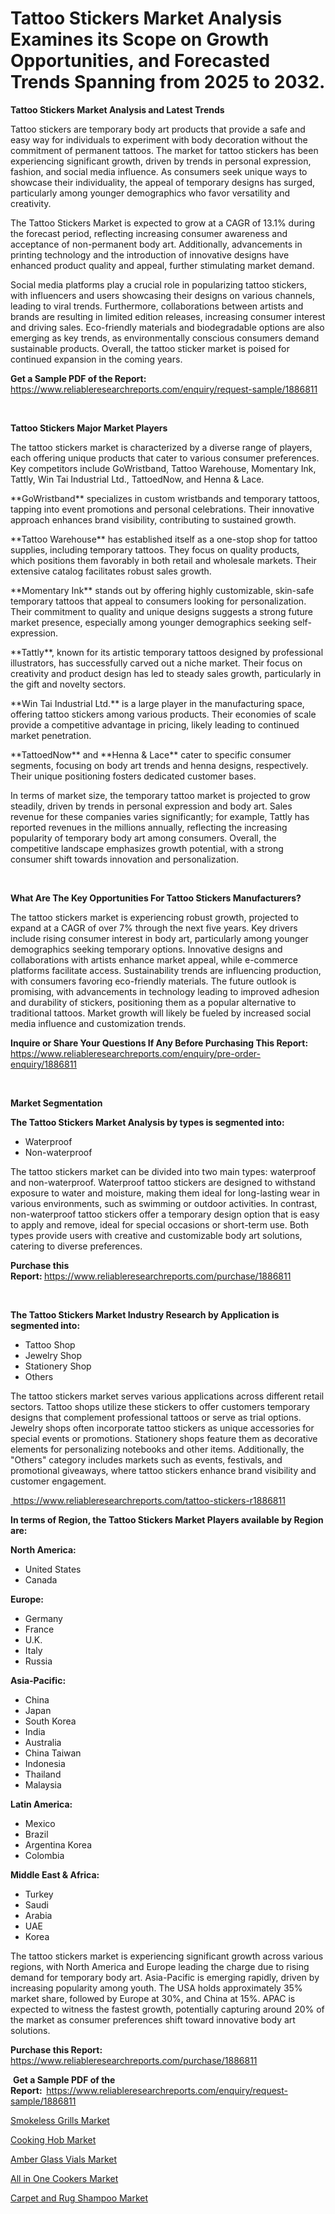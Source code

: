 <p><h1>Tattoo Stickers Market Analysis Examines its Scope on Growth Opportunities, and Forecasted Trends Spanning from 2025 to 2032.</h1></p><p><strong>Tattoo Stickers Market Analysis and Latest Trends</strong></p>
<p><p>Tattoo stickers are temporary body art products that provide a safe and easy way for individuals to experiment with body decoration without the commitment of permanent tattoos. The market for tattoo stickers has been experiencing significant growth, driven by trends in personal expression, fashion, and social media influence. As consumers seek unique ways to showcase their individuality, the appeal of temporary designs has surged, particularly among younger demographics who favor versatility and creativity.</p><p>The Tattoo Stickers Market is expected to grow at a CAGR of 13.1% during the forecast period, reflecting increasing consumer awareness and acceptance of non-permanent body art. Additionally, advancements in printing technology and the introduction of innovative designs have enhanced product quality and appeal, further stimulating market demand. </p><p>Social media platforms play a crucial role in popularizing tattoo stickers, with influencers and users showcasing their designs on various channels, leading to viral trends. Furthermore, collaborations between artists and brands are resulting in limited edition releases, increasing consumer interest and driving sales. Eco-friendly materials and biodegradable options are also emerging as key trends, as environmentally conscious consumers demand sustainable products. Overall, the tattoo sticker market is poised for continued expansion in the coming years.</p></p>
<p><strong>Get a Sample PDF of the Report:&nbsp;</strong> <a href="https://www.reliableresearchreports.com/enquiry/request-sample/1886811?utm_campaign=37&utm_medium=2&utm_source=Github&utm_content=ia&utm_term=04042025&utm_id=tattoo-stickers">https://www.reliableresearchreports.com/enquiry/request-sample/1886811</a></p>
<p>&nbsp;</p>
<p><strong>Tattoo Stickers Major Market Players</strong></p>
<p><p>The tattoo stickers market is characterized by a diverse range of players, each offering unique products that cater to various consumer preferences. Key competitors include GoWristband, Tattoo Warehouse, Momentary Ink, Tattly, Win Tai Industrial Ltd., TattoedNow, and Henna & Lace. </p><p>**GoWristband** specializes in custom wristbands and temporary tattoos, tapping into event promotions and personal celebrations. Their innovative approach enhances brand visibility, contributing to sustained growth. </p><p>**Tattoo Warehouse** has established itself as a one-stop shop for tattoo supplies, including temporary tattoos. They focus on quality products, which positions them favorably in both retail and wholesale markets. Their extensive catalog facilitates robust sales growth.</p><p>**Momentary Ink** stands out by offering highly customizable, skin-safe temporary tattoos that appeal to consumers looking for personalization. Their commitment to quality and unique designs suggests a strong future market presence, especially among younger demographics seeking self-expression. </p><p>**Tattly**, known for its artistic temporary tattoos designed by professional illustrators, has successfully carved out a niche market. Their focus on creativity and product design has led to steady sales growth, particularly in the gift and novelty sectors.</p><p>**Win Tai Industrial Ltd.** is a large player in the manufacturing space, offering tattoo stickers among various products. Their economies of scale provide a competitive advantage in pricing, likely leading to continued market penetration.</p><p>**TattoedNow** and **Henna & Lace** cater to specific consumer segments, focusing on body art trends and henna designs, respectively. Their unique positioning fosters dedicated customer bases.</p><p>In terms of market size, the temporary tattoo market is projected to grow steadily, driven by trends in personal expression and body art. Sales revenue for these companies varies significantly; for example, Tattly has reported revenues in the millions annually, reflecting the increasing popularity of temporary body art among consumers. Overall, the competitive landscape emphasizes growth potential, with a strong consumer shift towards innovation and personalization.</p></p>
<p>&nbsp;</p>
<p><strong>What Are The Key Opportunities For Tattoo Stickers Manufacturers?</strong></p>
<p><p>The tattoo stickers market is experiencing robust growth, projected to expand at a CAGR of over 7% through the next five years. Key drivers include rising consumer interest in body art, particularly among younger demographics seeking temporary options. Innovative designs and collaborations with artists enhance market appeal, while e-commerce platforms facilitate access. Sustainability trends are influencing production, with consumers favoring eco-friendly materials. The future outlook is promising, with advancements in technology leading to improved adhesion and durability of stickers, positioning them as a popular alternative to traditional tattoos. Market growth will likely be fueled by increased social media influence and customization trends.</p></p>
<p><strong>Inquire or Share Your Questions If Any Before Purchasing This Report:</strong> <a href="https://www.reliableresearchreports.com/enquiry/pre-order-enquiry/1886811?utm_campaign=37&utm_medium=2&utm_source=Github&utm_content=ia&utm_term=04042025&utm_id=tattoo-stickers">https://www.reliableresearchreports.com/enquiry/pre-order-enquiry/1886811</a></p>
<p>&nbsp;</p>
<p><strong>Market Segmentation</strong></p>
<p><strong>The Tattoo Stickers Market Analysis by types is segmented into:</strong></p>
<p><ul><li>Waterproof</li><li>Non-waterproof</li></ul></p>
<p><p>The tattoo stickers market can be divided into two main types: waterproof and non-waterproof. Waterproof tattoo stickers are designed to withstand exposure to water and moisture, making them ideal for long-lasting wear in various environments, such as swimming or outdoor activities. In contrast, non-waterproof tattoo stickers offer a temporary design option that is easy to apply and remove, ideal for special occasions or short-term use. Both types provide users with creative and customizable body art solutions, catering to diverse preferences.</p></p>
<p><strong>Purchase this Report:&nbsp;</strong><a href="https://www.reliableresearchreports.com/purchase/1886811?utm_campaign=37&utm_medium=2&utm_source=Github&utm_content=ia&utm_term=04042025&utm_id=tattoo-stickers">https://www.reliableresearchreports.com/purchase/1886811</a></p>
<p>&nbsp;</p>
<p><strong>The Tattoo Stickers Market Industry Research by Application is segmented into:</strong></p>
<p><ul><li>Tattoo Shop</li><li>Jewelry Shop</li><li>Stationery Shop</li><li>Others</li></ul></p>
<p><p>The tattoo stickers market serves various applications across different retail sectors. Tattoo shops utilize these stickers to offer customers temporary designs that complement professional tattoos or serve as trial options. Jewelry shops often incorporate tattoo stickers as unique accessories for special events or promotions. Stationery shops feature them as decorative elements for personalizing notebooks and other items. Additionally, the "Others" category includes markets such as events, festivals, and promotional giveaways, where tattoo stickers enhance brand visibility and customer engagement.</p></p>
<p><a href="https://www.reliableresearchreports.com/tattoo-stickers-r1886811?utm_campaign=37&utm_medium=2&utm_source=Github&utm_content=ia&utm_term=04042025&utm_id=tattoo-stickers">&nbsp;https://www.reliableresearchreports.com/tattoo-stickers-r1886811</a></p>
<p><strong>In terms of Region, the Tattoo Stickers Market Players available by Region are:</strong></p>
<p>
    <p> <strong> North America: </strong>
        <ul>
            <li>United States</li>
            <li>Canada</li>
        </ul>
        </p> 
    <p> <strong> Europe: </strong>
        <ul>
            <li>Germany</li>
            <li>France</li>
            <li>U.K.</li>
            <li>Italy</li>
            <li>Russia</li>
        </ul>
        </p> 
    <p> <strong> Asia-Pacific: </strong>
        <ul>
            <li>China</li>
            <li>Japan</li>
            <li>South Korea</li>
            <li>India</li>
            <li>Australia</li>
            <li>China Taiwan</li>
            <li>Indonesia</li>
            <li>Thailand</li>
            <li>Malaysia</li>
        </ul>
        </p> 
    <p> <strong> Latin America: </strong>
        <ul>
            <li>Mexico</li>
            <li>Brazil</li>
            <li>Argentina Korea</li>
            <li>Colombia</li>
        </ul>
        </p> 
    <p> <strong> Middle East & Africa: </strong>
        <ul>
            <li>Turkey</li>
            <li>Saudi</li>
            <li>Arabia</li>
            <li>UAE</li>
            <li>Korea</li>
        </ul>
    </p>
    </p>
<p><p>The tattoo stickers market is experiencing significant growth across various regions, with North America and Europe leading the charge due to rising demand for temporary body art. Asia-Pacific is emerging rapidly, driven by increasing popularity among youth. The USA holds approximately 35% market share, followed by Europe at 30%, and China at 15%. APAC is expected to witness the fastest growth, potentially capturing around 20% of the market as consumer preferences shift toward innovative body art solutions.</p></p>
<p><strong>Purchase this Report: </strong><a href="https://www.reliableresearchreports.com/purchase/1886811?utm_campaign=37&utm_medium=2&utm_source=Github&utm_content=ia&utm_term=04042025&utm_id=tattoo-stickers">https://www.reliableresearchreports.com/purchase/1886811</a></p>
<p>&nbsp;<strong>Get a Sample PDF of the Report:&nbsp;&nbsp;</strong><a href="https://www.reliableresearchreports.com/enquiry/request-sample/1886811?utm_campaign=37&utm_medium=2&utm_source=Github&utm_content=ia&utm_term=04042025&utm_id=tattoo-stickers">https://www.reliableresearchreports.com/enquiry/request-sample/1886811</a></p>
<p><strong></strong></p>
<p><p><a href="https://github.com/brabolyrah3h/Market-Research-Report-List-1/blob/main/smokeless-grills-market.md?utm_campaign=37&utm_medium=2&utm_source=Github&utm_content=ia&utm_term=04042025&utm_id=tattoo-stickers">Smokeless Grills Market</a></p><p><a href="https://github.com/avirsuckra/Market-Research-Report-List-1/blob/main/cooking-hob-market.md?utm_campaign=37&utm_medium=2&utm_source=Github&utm_content=ia&utm_term=04042025&utm_id=tattoo-stickers">Cooking Hob Market</a></p><p><a href="https://github.com/nicoytabiz7/Market-Research-Report-List-1/blob/main/amber-glass-vials-market.md?utm_campaign=37&utm_medium=2&utm_source=Github&utm_content=ia&utm_term=04042025&utm_id=tattoo-stickers">Amber Glass Vials Market</a></p><p><a href="https://github.com/sekohlorik/Market-Research-Report-List-1/blob/main/all-in-one-cookers-market.md?utm_campaign=37&utm_medium=2&utm_source=Github&utm_content=ia&utm_term=04042025&utm_id=tattoo-stickers">All in One Cookers Market</a></p><p><a href="https://github.com/kimomeifbnu26/Market-Research-Report-List-1/blob/main/carpet-and-rug-shampoo-market.md?utm_campaign=37&utm_medium=2&utm_source=Github&utm_content=ia&utm_term=04042025&utm_id=tattoo-stickers">Carpet and Rug Shampoo Market</a></p></p>